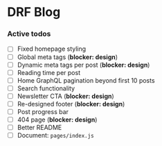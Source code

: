 # DRF Blog

### Active todos

- [ ] Fixed homepage styling
- [ ] Global meta tags (**blocker: design**)
- [ ] Dynamic meta tags per post (**blocker: design**)
- [ ] Reading time per post
- [ ] Home GraphQL pagination beyond first 10 posts
- [ ] Search functionality
- [ ] Newsletter CTA (**blocker: design**)
- [ ] Re-designed footer (**blocker: design**)
- [ ] Post progress bar
- [ ] 404 page (**blocker: design**)
- [ ] Better README
- [ ] Document: `pages/index.js`
